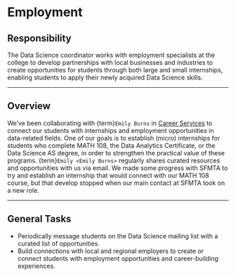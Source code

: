 # Employment

## Responsibility
The Data Science coordinator works with employment specialists at the college to develop partnerships with local businesses and industries to create opportunities for students through both large and small internships, enabling students to apply their newly acquired Data Science skills.

---

## Overview
We’ve been collaborating with {term}`Emily Burns` in [Career Services](https://www.ccsf.edu/academics/career-education/career-services-office) to connect our students with internships and employment opportunities in data-related fields. One of our goals is to establish (micro) internships for students who complete MATH 108, the Data Analytics Certificate, or the Data Science AS degree, in order to strengthen the practical value of these programs. {term}`Emily <Emily Burns>` regularly shares curated resources and opportunities with us via email. We made some progress with SFMTA to try and establish an internship that would connect with our MATH 108 course, but that develop stopped when our main contact at SFMTA took on a new role.

---

## General Tasks

- Periodically message students on the Data Science mailing list with a curated list of opportunities.  
- Build connections with local and regional employers to create or connect students with employment opportunities and career-building experiences.